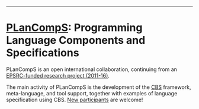---

[PLanCompS]: Programming Language Components and Specifications
=============================================================

PLanCompS is an open international collaboration, continuing from an
[EPSRC-funded research project (2011-16)](http://plancomps.org).

The main activity of PLanCompS is the development of the [CBS] framework,
meta-language, and tool support, together with examples of language specification using CBS.
[New participants] are welcome!

[PLanCompS]: https://plancomps.github.io

[CBS]: https://plancomps.github.io/CBS-beta

[New participants]: https://plancomps.github.io/CBS-beta/docs/Contributors
